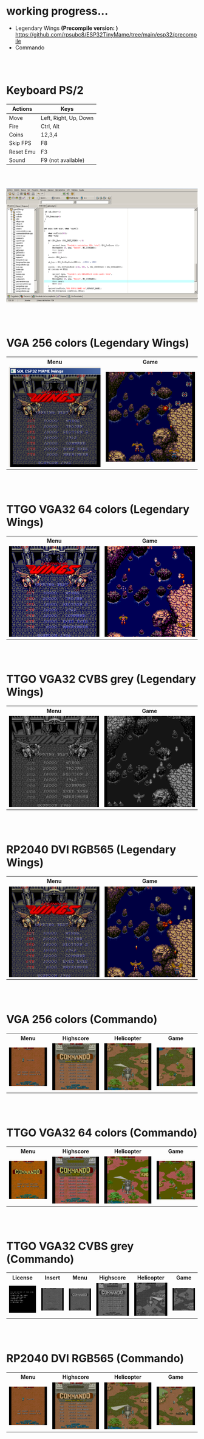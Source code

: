 <H1>working progress...</H1>
<ul>
 <li>Legendary Wings <b>(Precompile version: )</b> <a href='https://github.com/rpsubc8/ESP32TinyMame/tree/main/esp32/precompile'>https://github.com/rpsubc8/ESP32TinyMame/tree/main/esp32/precompile</a></li>
 <li>Commando</li>
</ul>

<br><br>
<h1>Keyboard PS/2</h1>

| Actions     | Keys                   |
| ----------- | ---------------------- |
| Move        | Left, Right, Up, Down  | 
| Fire        | Ctrl, Alt              |
| Coins       | 12,3,4                 |
| Skip FPS    | F8                     |
| Reset Emu   | F3                     |
| Sound       | F9 (not available)     |



<br><br>
<center><img src='https://raw.githubusercontent.com/rpsubc8/ESP32TinyMame/main/preview/devcpp.gif'></center>

<br><br>
<h1>VGA 256 colors (Legendary Wings)</h1>
 <table>
  <tr>
   <th>Menu</th>
   <th>Game</th>    
  </tr>
  <tr>
   <td><img src='https://raw.githubusercontent.com/rpsubc8/ESP32TinyMame/main/preview/lwingsmenu256.gif'></td>
   <td><img src='https://raw.githubusercontent.com/rpsubc8/ESP32TinyMame/main/preview/lwingsgame256.gif'></td>    
  </tr>
</table>

<br><br>
<h1>TTGO VGA32 64 colors (Legendary Wings)</h1>
 <table>
  <tr>
   <th>Menu</th>
   <th>Game</th>    
  </tr>
  <tr>
   <td><img src='https://raw.githubusercontent.com/rpsubc8/ESP32TinyMame/main/preview/lwingsmenuttgovga32.gif'></td>
   <td><img src='https://raw.githubusercontent.com/rpsubc8/ESP32TinyMame/main/preview/lwingsgamettgovga32.gif'></td>    
  </tr>
</table>


<br><br>
<h1>TTGO VGA32 CVBS grey (Legendary Wings)</h1>
 <table>
  <tr>
   <th>Menu</th>
   <th>Game</th>
  </tr>
  <tr>
   <td><img src='https://raw.githubusercontent.com/rpsubc8/ESP32TinyMame/main/preview/lwingsmenugrey.gif'></td>
   <td><img src='https://raw.githubusercontent.com/rpsubc8/ESP32TinyMame/main/preview/lwingsgamegrey.gif'></td>    
  </tr>
</table>

<br><br>
<h1>RP2040 DVI RGB565 (Legendary Wings)</h1>
 <table>
  <tr>
   <th>Menu</th>
   <th>Game</th>
  </tr>
  <tr>
   <td><img src='https://raw.githubusercontent.com/rpsubc8/ESP32TinyMame/main/preview/lwingsmenudvi.gif'></td>
   <td><img src='https://raw.githubusercontent.com/rpsubc8/ESP32TinyMame/main/preview/lwingsgamedvi.gif'></td>    
  </tr>
</table>


<br><br>
<h1>VGA 256 colors (Commando)</h1>
 <table>
  <tr>
   <th>Menu</th>
   <th>Highscore</th>
   <th>Helicopter</th>
   <th>Game</th>  
  </tr>
  <tr>
   <td><img src='https://raw.githubusercontent.com/rpsubc8/ESP32TinyMame/main/preview/commandomenu256.gif'></td>
   <td><img src='https://raw.githubusercontent.com/rpsubc8/ESP32TinyMame/main/preview/commandohighscore256.gif'></td>    
   <td><img src='https://raw.githubusercontent.com/rpsubc8/ESP32TinyMame/main/preview/commandohelicopter256.gif'></td>
   <td><img src='https://raw.githubusercontent.com/rpsubc8/ESP32TinyMame/main/preview/commandogame256.gif'></td>    
  </tr>
</table>

<br><br>
<h1>TTGO VGA32 64 colors (Commando)</h1>
 <table>
  <tr>
   <th>Menu</th>
   <th>Highscore</th>
   <th>Helicopter</th>
   <th>Game</th>  
  </tr>
  <tr>
   <td><img src='https://raw.githubusercontent.com/rpsubc8/ESP32TinyMame/main/preview/commandomenuttgovga32.gif'></td>
   <td><img src='https://raw.githubusercontent.com/rpsubc8/ESP32TinyMame/main/preview/commandohighscorettgovga32.gif'></td>    
   <td><img src='https://raw.githubusercontent.com/rpsubc8/ESP32TinyMame/main/preview/commandohelicopterttgovga32.gif'></td>
   <td><img src='https://raw.githubusercontent.com/rpsubc8/ESP32TinyMame/main/preview/commandogamettgovga32.gif'></td>    
  </tr>
</table>


<br><br>
<h1>TTGO VGA32 CVBS grey (Commando)</h1>
 <table>
  <tr>
   <th>License</th>
   <th>Insert</th>
   <th>Menu</th>
   <th>Highscore</th>
   <th>Helicopter</th>
   <th>Game</th>  
  </tr>
  <tr>
   <td><img src='https://raw.githubusercontent.com/rpsubc8/ESP32TinyMame/main/preview/commandolicensegrey.gif'></td>
   <td><img src='https://raw.githubusercontent.com/rpsubc8/ESP32TinyMame/main/preview/commandoinsertgrey.gif'></td>
   <td><img src='https://raw.githubusercontent.com/rpsubc8/ESP32TinyMame/main/preview/commandomenugrey.gif'></td>
   <td><img src='https://raw.githubusercontent.com/rpsubc8/ESP32TinyMame/main/preview/commandohighscoregrey.gif'></td>    
   <td><img src='https://raw.githubusercontent.com/rpsubc8/ESP32TinyMame/main/preview/commandohelicoptergrey.gif'></td>
   <td><img src='https://raw.githubusercontent.com/rpsubc8/ESP32TinyMame/main/preview/commandogamegrey.gif'></td>    
  </tr>
</table>


<br><br>
<h1>RP2040 DVI RGB565 (Commando)</h1>
 <table>
  <tr>
   <th>Menu</th>
   <th>Highscore</th>
   <th>Helicopter</th>
   <th>Game</th>  
  </tr>
  <tr>
   <td><img src='https://raw.githubusercontent.com/rpsubc8/ESP32TinyMame/main/preview/commandomenudvi.gif'></td>
   <td><img src='https://raw.githubusercontent.com/rpsubc8/ESP32TinyMame/main/preview/commandohighscoredvi.gif'></td>    
   <td><img src='https://raw.githubusercontent.com/rpsubc8/ESP32TinyMame/main/preview/commandohelicopterdvi.gif'></td>
   <td><img src='https://raw.githubusercontent.com/rpsubc8/ESP32TinyMame/main/preview/commandogamedvi.gif'></td>    
  </tr>
</table>
